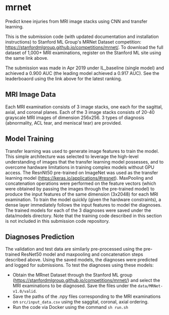 # mrnet
Predict knee injuries from MRI image stacks using CNN and transfer learning.

This is the submission code (with updated documentation and installation instructions) to Stanford ML Group's MRNet Dataset competition: https://stanfordmlgroup.github.io/competitions/mrnet/. To download the full dataset of 1,000+ MRI examinations, register on the Stanford ML site using the same link above.

The submission was made in Apr 2019 under IL_baseline (single model) and achieved a 0.900 AUC (the leading model achieved a 0.917 AUC). See the leaderboaord using the link above for the latest ranking.

## MRI Image Data
Each MRI examination consists of 3 image stacks, one each for the sagittal, axial, and coronal planes. Each of the 3 image stacks consists of 20-40 grayscale MRI images of dimension 256x256. 3 types of diagnosis (abnormality, ACL tear, and meniscal tear) are provided.

## Model Training
Transfer learning was used to generate image features to train the model. This simple architecture was selected to leverage the high-level understanding of images that the transfer learning model possesses, and to overcome hardware limitations in training complex models without GPU access. The ResnNt50 pre-trained on ImageNet was used as the transfer learning model (https://keras.io/applications/#resnet). MaxPooling and concatenation operations were performed on the feature vectors (which were obtained by passing the images through the pre-trained model) to produce the input features of the same dimension (3x2048) for each MRI examination.
To train the model quickly (given the hardware constraints), a dense layer immediately follows the input features to model the diagnoses. The trained models for each of the 3 diagnoses were saved under the data/models directory.
Note that the training code described in this section is not included in this submission code repository.

## Diagnoses Prediction
The validation and test data are similarly pre-processed using the pre-trained ResNet50 model and maxpooling and concatenation steps described above. Using the saved models, the diagnoses were predicted and logged for submissions. To test the diagnoses using these models:

- Obtain the MRnet Dataset through the Stanford ML group (https://stanfordmlgroup.github.io/competitions/mrnet/) and select the MRI examinations to be diagnosed. Save the files under the `data/MRNet-v1.0/valid`. 
- Save the paths of the .npy files corresponding to the MRI examinations on `src/input_data.csv` using the saggital, coronal, axial ordering.
- Run the code via Docker using the command `sh run.sh`
